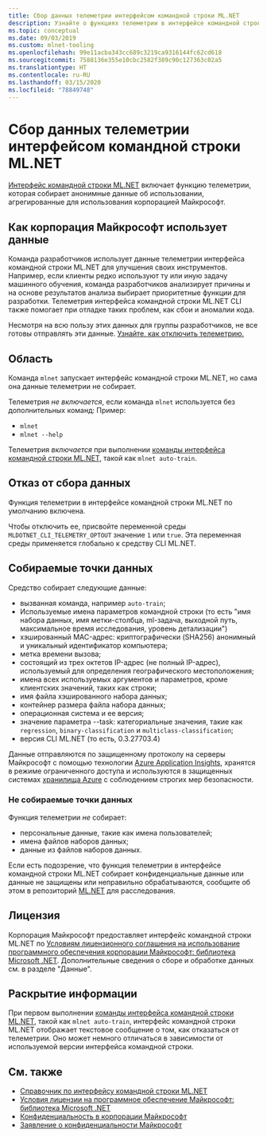 ```yaml
---
title: Сбор данных телеметрии интерфейсом командной строки ML.NET
description: Узнайте о функциях телеметрии в интерфейсе командной строки CLI ML.NET, собирающих сведения об использовании для анализа, а также о собираемых данных и способе отключения этих функций. Также см. ссылки на лицензионное соглашение .NET и информацию о соответствии GDPR корпорации Майкрософт.
ms.topic: conceptual
ms.date: 09/03/2019
ms.custom: mlnet-tooling
ms.openlocfilehash: 99e11acba343cc689c3219ca9316144fc62cd618
ms.sourcegitcommit: 7588136e355e10cbc2582f389c90c127363c02a5
ms.translationtype: HT
ms.contentlocale: ru-RU
ms.lasthandoff: 03/15/2020
ms.locfileid: "78849748"
---
```

# <a name="telemetry-collection-by-the-mlnet-cli"></a>Сбор данных телеметрии интерфейсом командной строки ML.NET

[Интерфейс командной строки ML.NET](https://aka.ms/mlnet-cli) включает функцию телеметрии, которая собирает анонимные данные об использовании, агрегированные для использования корпорацией Майкрософт.

## <a name="how-microsoft-uses-the-data"></a>Как корпорация Майкрософт использует данные

Команда разработчиков использует данные телеметрии интерфейса командной строки ML.NET для улучшения своих инструментов. Например, если клиенты редко используют ту или иную задачу машинного обучения, команда разработчиков анализирует причины и на основе результатов анализа выбирает приоритетные функции для разработки. Телеметрия интерфейса командной строки ML.NET CLI также помогает при отладке таких проблем, как сбои и аномалии кода.

Несмотря на всю пользу этих данных для группы разработчиков, не все готовы отправлять эти данные. [Узнайте, как отключить телеметрию.](#opt-out-of-data-collection)

## <a name="scope"></a>Область

Команда `mlnet` запускает интерфейс командной строки ML.NET, но сама она данные телеметрии не собирает.

Телеметрия *не включается*, если команда `mlnet` используется без дополнительных команд: Пример:

- `mlnet`
- `mlnet --help`

Телеметрия *включается* при выполнении [команды интерфейса командной строки ML.NET](../reference/ml-net-cli-reference.md), такой как `mlnet auto-train`.

## <a name="opt-out-of-data-collection"></a>Отказ от сбора данных

Функция телеметрии в интерфейсе командной строки ML.NET по умолчанию включена.

Чтобы отключить ее, присвойте переменной среды `MLDOTNET_CLI_TELEMETRY_OPTOUT` значение `1` или `true`. Эта переменная среды применяется глобально к средству CLI ML.NET.

## <a name="data-points-collected"></a>Собираемые точки данных

Средство собирает следующие данные:

- вызванная команда, например `auto-train`;
- Используемые имена параметров командной строки (то есть "имя набора данных, имя метки-столбца, ml-задача, выходной путь, максимальное время исследования, уровень детализации")
- хэшированный MAC-адрес: криптографически (SHA256) анонимный и уникальный идентификатор компьютера;
- метка времени вызова;
- состоящий из трех октетов IP-адрес (не полный IP-адрес), используемый для определения географического местоположения;
- имена всех используемых аргументов и параметров, кроме клиентских значений, таких как строки;
- имя файла хэшированного набора данных;
- контейнер размера файла набора данных;
- операционная система и ее версия;
- значение параметра --task: категориальные значения, такие как `regression`, `binary-classification` и `multiclass-classification`;
- версия CLI ML.NET (то есть, 0.3.27703.4)

Данные отправляются по защищенному протоколу на серверы Майкрософт с помощью технологии [Azure Application Insights](https://azure.microsoft.com/services/application-insights/), хранятся в режиме ограниченного доступа и используются в защищенных системах [хранилища Azure](https://azure.microsoft.com/services/storage/) с соблюдением строгих мер безопасности.

### <a name="data-points-not-collected"></a>Не собираемые точки данных

Функция телеметрии *не* собирает:

- персональные данные, такие как имена пользователей;
- имена файлов наборов данных;
- данные из файлов наборов данных.

Если есть подозрение, что функция телеметрии в интерфейсе командной строки ML.NET собирает конфиденциальные данные или данные не защищены или неправильно обрабатываются, сообщите об этом в репозиторий [ML.NET](https://github.com/dotnet/machinelearning) для расследования.

## <a name="license"></a>Лицензия

Корпорация Майкрософт предоставляет интерфейс командной строки ML.NET по [Условиям лицензионного соглашения на использование программного обеспечения корпорации Майкрософт: библиотека Microsoft .NET](https://aka.ms/dotnet-core-eula). Дополнительные сведения о сборе и обработке данных см. в разделе "Данные".

## <a name="disclosure"></a>Раскрытие информации

При первом выполнении [команды интерфейса командной строки ML.NET](../reference/ml-net-cli-reference.md), такой как `mlnet auto-train`, интерфейс командной строки ML.NET отображает текстовое сообщение о том, как отказаться от телеметрии. Оно может немного отличаться в зависимости от используемой версии интерфейса командной строки.

## <a name="see-also"></a>См. также

- [Справочник по интерфейсу командной строки ML.NET](../reference/ml-net-cli-reference.md)
- [Условия лицензии на программное обеспечение Майкрософт: библиотека Microsoft .NET](https://aka.ms/dotnet-core-eula)
- [Конфиденциальность в корпорации Майкрософт](https://www.microsoft.com/trustcenter/privacy/)
- [Заявление о конфиденциальности Майкрософт](https://privacy.microsoft.com/privacystatement)
